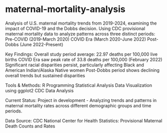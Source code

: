# maternal-mortality-analysis
Analysis of U.S. maternal mortality trends from 2019-2024, examining the impact of COVID-19 and the Dobbs decision. Using CDC provisional maternal mortality data to analyze patterns across three distinct periods:  Pre-COVID (2019-March 2020) COVID Era (March 2020-June 2022) Post-Dobbs (June 2022-Present)

Key Findings:
Overall study period average: 22.97 deaths per 100,000 live births
COVID Era saw peak rate of 33.8 deaths per 100,000 (February 2022)
Significant racial disparities persist, particularly affecting Black and American Indian/Alaska Native women
Post-Dobbs period shows declining overall trends but sustained disparities

Tools & Methods:
R Programming
Statistical Analysis
Data Visualization using ggplot2
CDC Data Analysis

Current Status:
Project in development - Analyzing trends and patterns in maternal mortality rates across different demographic groups and time periods.

Data Source:
CDC National Center for Health Statistics: Provisional Maternal Death Counts and Rates
